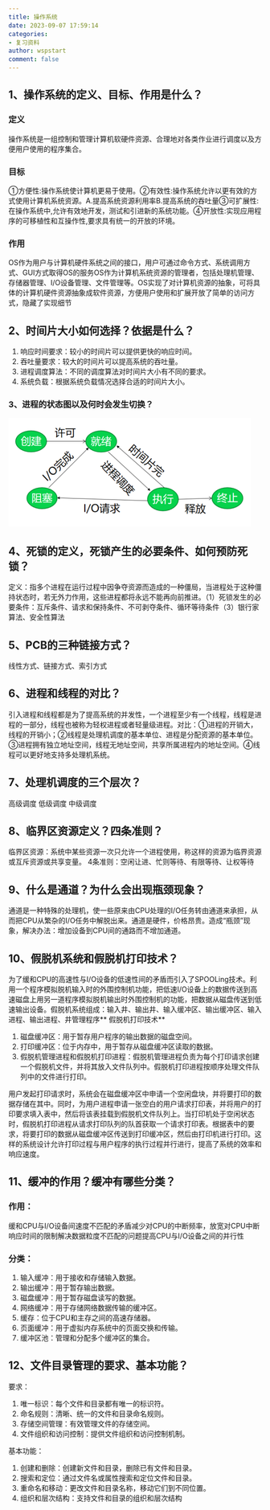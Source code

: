 ```yaml
---
title: 操作系统
date: 2023-09-07 17:59:14
categories:
- 复习资料
author: wspstart
comment: false
---
```



## 1、操作系统的定义、目标、作用是什么？

### 定义
操作系统是一组控制和管理计算机软硬件资源、合理地对各类作业进行调度以及方便用户使用的程序集合。

### 目标
①方便性:操作系统使计算机更易于使用。②有效性:操作系统允许以更有效的方式使用计算机系统资源。A.提高系统资源利用率B.提高系统的吞吐量③可扩展性:在操作系统中,允许有效地开发，测试和引进新的系统功能。④开放性:实现应用程序的可移植性和互操作性,要求具有统一的开放的环境。

### 作用
OS作为用户与计算机硬件系统之间的接口，用户可通过命令方式、系统调用方式、GUI方式取得OS的服务OS作为计算机系统资源的管理者，包括处理机管理、存储器管理、I/O设备管理、文件管理等。OS实现了对计算机资源的抽象，可将具体的计算机硬件资源抽象成软件资源，方便用户使用和扩展开放了简单的访问方式，隐藏了实现细节


## 2、时间片大小如何选择？依据是什么？

1. 响应时间要求：较小的时间片可以提供更快的响应时间。
2. 吞吐量要求：较大的时间片可以提高系统的吞吐量。
3. 进程调度算法：不同的调度算法对时间片大小有不同的要求。
4. 系统负载：根据系统负载情况选择合适的时间片大小。


### 3、进程的状态图以及何时会发生切换？
![image.png](https://raw.githubusercontent.com/zrgzs/images/main/images/20230907220338.jpg)


## 4、死锁的定义，死锁产生的必要条件、如何预防死锁？
定义：指多个进程在运行过程中因争夺资源而造成的一种僵局，当进程处于这种僵持状态时，若无外力作用，这些进程都将永远不能再向前推进。（1）死锁发生的必要条件：互斥条件、请求和保持条件、不可剥夺条件、循环等待条件（3）银行家算法、安全性算法


## 5、PCB的三种链接方式？
线性方式、链接方式、索引方式


## 6、进程和线程的对比？
引入进程和线程都是为了提高系统的并发性，一个进程至少有一个线程，线程是进程的一部分，线程也被称为轻权进程或者轻量级进程。对比：①进程的开销大，线程的开销小；②线程是处理机调度的基本单位、进程是分配资源的基本单位。③进程拥有独立地址空间，线程无地址空间，共享所属进程内的地址空间。④线程可以更好地支持多处理机系统。


## 7、处理机调度的三个层次？
高级调度 低级调度 中级调度


## 8、临界区资源定义？四条准则？
临界区资源：系统中某些资源一次只允许一个进程使用，称这样的资源为临界资源或互斥资源或共享变量。 4条准则：空闲让进、忙则等待、有限等待、让权等待


## 9、什么是通道？为什么会出现瓶颈现象？
通道是一种特殊的处理机，使一些原来由CPU处理的I/O任务转由通道来承担，从而把CPU从繁杂的I/O任务中解脱出来。通道是硬件，价格昂贵。造成“瓶颈”现象，解决办法：增加设备到CPU间的通路而不增加通道。


## 10、假脱机系统和假脱机打印技术？
为了缓和CPU的高速性与I/O设备的低速性间的矛盾而引入了SPOOLing技术。利用一个程序模拟脱机输入时的外围控制机功能，把低速I/O设备上的数据传送到高速磁盘上用另一道程序模拟脱机输出时外围控制机的功能，把数据从磁盘传送到低速输出设备。假脱机系统组成：输入井、输出井、输入缓冲区、输出缓冲区、输入进程、输出进程、井管理程序** 假脱机打印技术**

1. 磁盘缓冲区：用于暂存用户程序的输出数据的磁盘空间。
2. 打印缓冲区：位于内存中，用于暂存从磁盘缓冲区读取的数据。
3. 假脱机管理进程和假脱机打印进程：假脱机管理进程负责为每个打印请求创建一个假脱机文件，并将其放入文件队列中。假脱机打印进程按顺序处理文件队列中的文件进行打印。

用户发起打印请求时，系统会在磁盘缓冲区中申请一个空闲盘块，并将要打印的数据存储在其中。同时，为用户进程申请一张空白的用户请求打印表，并将用户的打印要求填入表中，然后将该表挂载到假脱机文件队列上。当打印机处于空闲状态时，假脱机打印进程从请求打印队列的队首获取一个请求打印表。根据表中的要求，将要打印的数据从磁盘缓冲区传送到打印缓冲区，然后由打印机进行打印。这样的系统设计允许打印过程与用户程序的执行过程并行进行，提高了系统的效率和响应速度。


## 11、缓冲的作用？缓冲有哪些分类？

### 作用：
缓和CPU与I/O设备间速度不匹配的矛盾减少对CPU的中断频率，放宽对CPU中断响应时间的限制解决数据粒度不匹配的问题提高CPU与I/O设备之间的并行性

### 分类：

1. 输入缓冲：用于接收和存储输入数据。
2. 输出缓冲：用于暂存输出数据。
3. 磁盘缓冲：用于暂存磁盘读写的数据。
4. 网络缓冲：用于存储网络数据传输的缓冲区。
5. 缓存：位于CPU和主存之间的高速存储器。
6. 页面缓冲：用于虚拟内存系统中的页面交换和传输。
7. 缓冲区池：管理和分配多个缓冲区的集合。


## 12、文件目录管理的要求、基本功能？
要求：

1. 唯一标识：每个文件和目录都有唯一的标识符。
2. 命名规则：清晰、统一的文件和目录命名规则。
3. 存储空间管理：有效管理文件的存储空间。
4. 文件组织和访问控制：提供文件组织和访问控制机制。 

基本功能：

1. 创建和删除：创建新文件和目录，删除已有文件和目录。
2. 搜索和定位：通过文件名或属性搜索和定位文件和目录。
3. 重命名和移动：更改文件和目录名称，移动它们到不同位置。
4. 组织和层次结构：支持文件和目录的组织和层次结构

